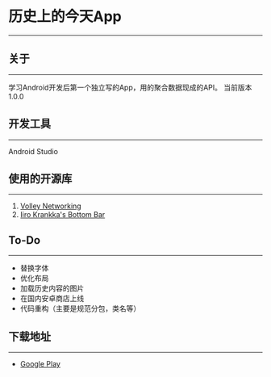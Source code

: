 # 历史上的今天App
-----
## 关于
-----
学习Android开发后第一个独立写的App，用的聚合数据现成的API。
当前版本1.0.0

## 开发工具
-----
Android Studio

## 使用的开源库
-----
1. [Volley Networking](http://commondatastorage.googleapis.com/io-2013/presentations/110%20-%20Volley-%20Easy,%20Fast%20Networking%20for%20Android.pdf)
2. [Iiro Krankka's Bottom Bar](https://github.com/roughike/BottomBar)

## To-Do
-----
+ 替换字体
+ 优化布局
+ 加载历史内容的图片
+ 在国内安卓商店上线
+ 代码重构（主要是规范分包，类名等）

## 下载地址
-----

+ [Google Play](https://play.google.com/store/apps/details?id=com.u0509421.todayinhistory)
